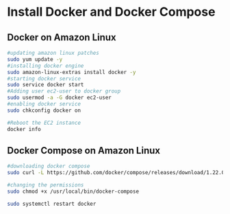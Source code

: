 # Install Docker and Docker Compose


## Docker on Amazon Linux

```sh
#updating amazon linux patches
sudo yum update -y
#installing docker engine
sudo amazon-linux-extras install docker -y
#starting docker service
sudo service docker start
#Adding user ec2-user to docker group
sudo usermod -a -G docker ec2-user
#enabling docker service
sudo chkconfig docker on

#Reboot the EC2 instance
docker info
```
## Docker Compose on Amazon Linux

```sh 
#downloading docker compose
sudo curl -L https://github.com/docker/compose/releases/download/1.22.0/docker-compose-$(uname -s)-$(uname -m) -o /usr/local/bin/docker-compose

#changing the permissions
sudo chmod +x /usr/local/bin/docker-compose

sudo systemctl restart docker
```